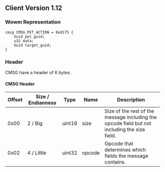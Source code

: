 ## Client Version 1.12

### Wowm Representation
```rust,ignore
cmsg CMSG_PET_ACTION = 0x0175 {
    Guid pet_guid;    
    u32 data;    
    Guid target_guid;    
}

```
### Header
CMSG have a header of 6 bytes.

#### CMSG Header
| Offset | Size / Endianness | Type   | Name   | Description |
| ------ | ----------------- | ------ | ------ | ----------- |
| 0x00   | 2 / Big           | uint16 | size   | Size of the rest of the message including the opcode field but not including the size field.|
| 0x02   | 4 / Little        | uint32 | opcode | Opcode that determines which fields the message contains.|
